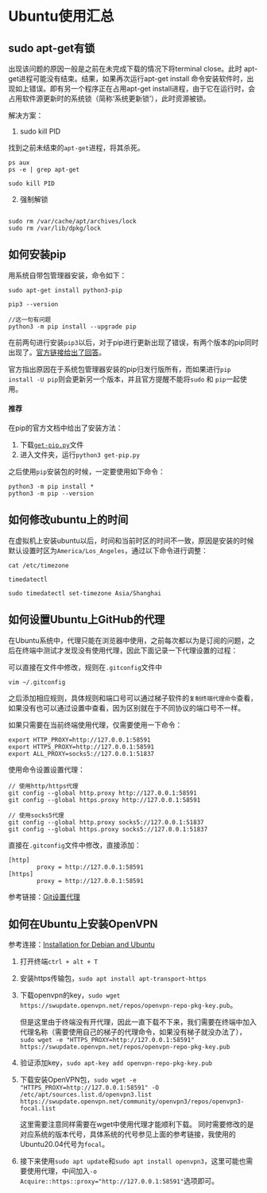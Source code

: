 # Ubuntu使用汇总

## sudo apt-get有锁
出现该问题的原因一般是之前在未完成下载的情况下将terminal close。此时 apt-get进程可能没有结束。结果，如果再次运行apt-get install 命令安装软件时，出现如上错误。即有另一个程序正在占用apt-get install进程，由于它在运行时，会占用软件源更新时的系统锁（简称‘系统更新锁’），此时资源被锁。

解决方案：

1. sudo kill PID

找到之前未结束的`apt-get`进程，将其杀死。
```shell
ps aux
ps -e | grep apt-get

sudo kill PID
```

2. 强制解锁

```shell

sudo rm /var/cache/apt/archives/lock  
sudo rm /var/lib/dpkg/lock
```


## 如何安装pip
用系统自带包管理器安装，命令如下：
```shell
sudo apt-get install python3-pip

pip3 --version

//这一句有问题
python3 -m pip install --upgrade pip
```

在前两句进行安装`pip3`以后，对于pip进行更新出现了错误，有两个版本的pip同时出现了。[官方链接给出了回答](https://github.com/pypa/pip/issues/5599)。

官方指出原因在于系统包管理器安装的pip归发行版所有，而如果进行`pip install -U pip`则会更新另一个版本，并且官方提醒不能将`sudo` 和 `pip`一起使用。

#### 推荐
在pip的官方文档中给出了安装方法：
1. 下载[`get-pip.py`](https://bootstrap.pypa.io/get-pip.py)文件
2. 进入文件夹，运行`python3 get-pip.py`

之后使用`pip`安装包的时候，一定要使用如下命令：
```shell
python3 -m pip install *
python3 -m pip --version
```


## 如何修改ubuntu上的时间
在虚拟机上安装ubuntu以后，时间和当前时区的时间不一致，原因是安装的时候默认设置时区为`America/Los_Angeles`，通过以下命令进行调整：
```shell
cat /etc/timezone

timedatectl

sudo timedatectl set-timezone Asia/Shanghai
```


## 如何设置Ubuntu上GitHub的代理
在Ubuntu系统中，代理只能在浏览器中使用，之前每次都以为是订阅的问题，之后在终端中测试才发现没有使用代理，因此下面记录一下代理设置的过程：

可以直接在文件中修改，规则在`.gitconfig`文件中

```shell
vim ~/.gitconfig
```

之后添加相应规则，具体规则和端口号可以通过梯子软件的`复制终端代理命令`查看，如果没有也可以通过设置中查看，因为区别就在于不同协议的端口号不一样。

如果只需要在当前终端使用代理，仅需要使用一下命令：

```shell
export HTTP_PROXY=http://127.0.0.1:58591
export HTTPS_PROXY=http://127.0.0.1:58591
export ALL_PROXY=socks5://127.0.0.1:51837
```

使用命令设置设置代理：
```shell
// 使用http/https代理
git config --global http.proxy http://127.0.0.1:58591
git config --global https.proxy http://127.0.0.1:58591

// 使用socks5代理
git config --global http.proxy socks5://127.0.0.1:51837
git config --global https.proxy socks5://127.0.0.1:51837
```

直接在`.gitconfig`文件中修改，直接添加：
```
[http]
        proxy = http://127.0.0.1:58591
[https]
        proxy = http://127.0.0.1:58591
```

参考链接：[Git设置代理](https://www.jianshu.com/p/739f139cf13c)



## 如何在Ubuntu上安装OpenVPN

参考连接：[Installation for Debian and Ubuntu](https://openvpn.net/cloud-docs/openvpn-3-client-for-linux/)

1. 打开终端`ctrl + alt + T`
2. 安装https传输包，`sudo apt install apt-transport-https`
3. 下载openvpn的key，`sudo wget https://swupdate.openvpn.net/repos/openvpn-repo-pkg-key.pub`。
   
   但是这里由于终端没有开代理，因此一直下载不下来，我们需要在终端中加入代理名称（需要使用自己的梯子的代理命令，如果没有梯子就没办法了），`sudo wget -e "HTTPS_PROXY=http://127.0.0.1:58591" https://swupdate.openvpn.net/repos/openvpn-repo-pkg-key.pub`
4. 验证添加key，`sudo apt-key add openvpn-repo-pkg-key.pub`
5. 下载安装OpenVPN包，`sudo wget -e "HTTPS_PROXY=http://127.0.0.1:58591" -O /etc/apt/sources.list.d/openvpn3.list https://swupdate.openvpn.net/community/openvpn3/repos/openvpn3-focal.list`
   
   这里需要注意同样需要在wget中使用代理才能顺利下载。
   同时需要修改的是对应系统的版本代号，具体系统的代号参见上面的参考链接，我使用的Ubuntu20.04代号为`focal`。
6. 接下来使用`sudo apt update`和`sudo apt install openvpn3`，这里可能也需要使用代理，中间加入`-o Acquire::https::proxy="http://127.0.0.1:58591"`选项即可。


